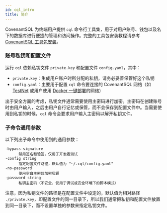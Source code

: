 ```yaml
---
id: cql_intro
title: 简介
---
```


CovenantSQL 为终端用户提供 `cql` 命令行工具集，用于对用户账号、钱包以及名下的数据库进行便捷的管理和访问操作。完整的工具包安装教程请参考 [CovenantSQL 工具包安装](quickstart#工具包安装)。

### 账号私钥和配置文件

运行 `cql` 依赖私钥文件 `private.key` 和配置文件 `config.yaml`，其中：

- `private.key`：生成用户账户时所分配的私钥，请务必妥善保管好这个私钥
- `config.yaml`：主要用于配置 `cql` 命令要连接的 CovenantSQL 网络（如 [TestNet](quickstart) 或用户使用 [Docker 一键部署](deployment)的网络）

出于安全方面的考虑，私钥文件通常需要使用主密码进行加密。主密码在创建账号时由用户输入，之后由用户自行记忆或保管，而不会保存到配置文件中。当需要使用到私钥的时候，`cql` 命令会要求用户输入主密码以解开私钥文件。

### 子命令通用参数

以下列出子命令中使用到的通用参数：

    -bypass-signature
          禁用签名和验签，仅用于开发者测试
    -config string
          指定配置文件路径，默认值为 "~/.cql/config.yaml"
    -no-password
          使用空白主密码加密私钥
    -password string
          私钥主密码（不安全，仅用于调试或安全环境下的脚本模式）

注意，因为私钥文件的路径是在配置文件中设定的，默认值为相对路径 `./private.key`，即配置文件的同一目录下，所以我们通常把私钥和配置文件放置到同一目录下，而不设置单独的参数来指定私钥文件。

